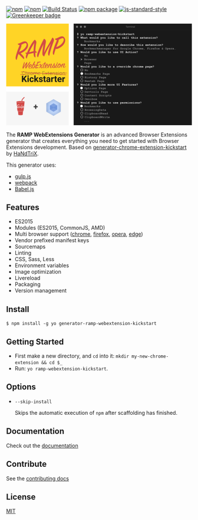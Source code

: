 [![npm](https://img.shields.io/npm/dm/localeval.svg)](https://www.npmjs.com/package/generator-ramp-webextension-kickstart)
[![npm](https://img.shields.io/npm/dt/generator-ramp-webextension-kickstart.svg?style=flat-square)](https://www.npmjs.com/package/generator-ramp-webextension-kickstart)
[![Build Status](https://api.travis-ci.org/R-A-M-P/generator-ramp-webextension-kickstart.svg?branch=master)](https://travis-ci.org/R-A-M-P/generator-ramp-webextension-kickstart)
[![npm package](https://badge.fury.io/js/generator-ramp-webextension-kickstart.svg)](https://www.npmjs.com/package/generator-ramp-webextension-kickstart)
[![js-standard-style](https://img.shields.io/badge/code%20style-standard-green.svg?style=flat-square)](https://github.com/feross/standard)
[![Greenkeeper badge](https://badges.greenkeeper.io/R-A-M-P/generator-ramp-webextension-kickstart.svg)](https://greenkeeper.io/)

![generator-ramp-webextension-kickstart](images/ramp-webextension-kickstarter-intro.png)

The **RAMP WebExtensions Generator** is an advanced Browser Extensions generator that creates everything you need to get started with Browser Extensions development. Based on [generator-chrome-extension-kickstart](https://github.com/HaNdTriX/generator-chrome-extension-kickstart) by [HaNdTriX](https://github.com/HaNdTriX).

This generator uses:

* [gulp.js](http://gulpjs.com/)
* [webpack](http://webpack.github.io/docs/)
* [Babel.js](https://babeljs.io/)

## Features



* ES2015
* Modules (ES2015, CommonJS, AMD)
* Multi browser support ([chrome](https://developer.chrome.com/extensions), [firefox](https://wiki.mozilla.org/WebExtensions), [opera](https://dev.opera.com/extensions/), [edge](https://docs.microsoft.com/en-us/microsoft-edge/extensions))
* Vendor prefixed manifest keys
* Sourcemaps
* Linting
* CSS, Sass, Less
* Environment variables
* Image optimization 
* Livereload
* Packaging
* Version management

## Install

	$ npm install -g yo generator-ramp-webextension-kickstart

## Getting Started

- First make a new directory, and `cd` into it: `mkdir my-new-chrome-extension && cd $_`
- Run: `yo ramp-webextension-kickstart`.

## Options

* `--skip-install`

  Skips the automatic execution of `npm` after
  scaffolding has finished.

## Documentation

Check out the [documentation](DOCUMENTATION.md)

## Contribute

See the [contributing docs](https://github.com/yeoman/yeoman/blob/master/contributing.md)

## License

[MIT](LICENSE)
